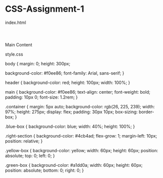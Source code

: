 # CSS-Assignment-1
index.html

<!DOCTYPE html>
<html lang="en">
<head>
  <meta charset="UTF-8" />
  <meta name="viewport" content="width=device-width, initial-scale=1" />
  <title>Assingnment 1</title>
  <link rel="stylesheet" href="ass1.css" />
</head>
<body>

  <header></header>

  <main>Main Content</main>

  <div class="container">
    <div class="blue-box"></div>
    <div class="right-section">
      <div class="yellow-box"></div>
      <div class="green-box"></div>
    </div>
  </div>

</body>
</html>


style.css

body {
  margin: 0;
  height: 300px;
 
  background-color: #f0ee86;
  font-family: Arial, sans-serif;
}

header {
  background-color: red;
  height: 100px;
  width: 100%;
}

main {
  background-color: #f0ee86;
  text-align: center;
  font-weight: bold;
  padding: 10px 0;
  font-size: 1.2rem;
}

.container {
  margin: 5px auto;
  background-color: rgb(26, 225, 239);
  width: 97%;
  height: 275px;
  display: flex;
  padding: 30px 10px;
  box-sizing: border-box;
}

.blue-box {
  background-color: blue;
  width: 40%;
  height: 100%;
}

.right-section {
  background-color: #4cb4ad;
  flex-grow: 1;
  margin-left: 10px;
  position: relative;
}

.yellow-box {
  background-color: yellow;
  width: 60px;
  height: 60px;
  position: absolute;
  top: 0;
  left: 0;
}

.green-box {
  background-color: #a1dd0a;
  width: 60px;
  height: 60px;
  position: absolute;
  bottom: 0;
  right: 0;
}
